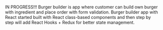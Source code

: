 IN PROGRESS!!!
Burger builder is app where customer can build own burger with ingredient and place order with form validation.
Burger builder app with React started built with React class-based components and then step by step will add React Hooks + Redux for better state management.

